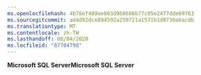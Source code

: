 ```yaml
---
ms.openlocfilehash: 4b76ef489ae603d9b8686b77c05e2477dde69763
ms.sourcegitcommit: ad4d92dce894592a259721a1571b1d8736abacdb
ms.translationtype: MT
ms.contentlocale: zh-TW
ms.lasthandoff: 08/04/2020
ms.locfileid: "87704798"
---
```

  <span data-ttu-id="5aee4-101">**Microsoft SQL Server**</span><span class="sxs-lookup"><span data-stu-id="5aee4-101">**Microsoft SQL Server**</span></span>  